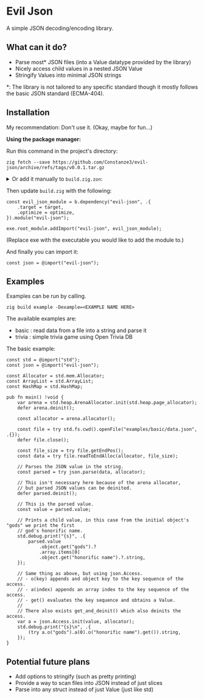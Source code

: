 # Evil Json

A simple JSON decoding/encoding library.

## What can it do?
- Parse most\* JSON files (into a Value datatype provided by the library)
- Nicely access child values in a nested JSON Value
- Stringify Values into minimal JSON strings

\*: The library is not tailored to any specific standard though it mostly follows the basic JSON standard (ECMA-404).

## Installation

My recommendation: Don't use it. (Okay, maybe for fun...)

**Using the package manager:**

Run this command in the project's directory:
```
zig fetch --save https://github.com/Constanze3/evil-json/archive/refs/tags/v0.0.1.tar.gz
```

<details>
<summary>
Or add it manually to <code>build.zig.zon</code>:
</summary>
<br>

```zig
.{
    .name = "app",
    .version = "0.0.0",
    .dependencies = .{
        .@"evil-json" = .{
            .url = "https://github.com/Constanze3/evil-json/archive/refs/tags/v0.0.1.tar.gz",
            .hash = "122087e4c7cbc7852de86c575a1197c5d619dc75123efd89796eb746af43bffb1145",
        },
    },
}
```

</details>

Then update <code>build.zig</code> with the following:
```zig
const evil_json_module = b.dependency("evil-json", .{
    .target = target,
    .optimize = optimize,
}).module("evil-json");

exe.root_module.addImport("evil-json", evil_json_module);
```
(Replace exe with the executable you would like to add the module to.)

And finally you can import it:
```zig
const json = @import("evil-json");
```

## Examples

Examples can be run by calling.
```
zig build example -Dexample=<EXAMPLE NAME HERE>
```

The available examples are:
- basic : read data from a file into a string and parse it
- trivia : simple trivia game using Open Trivia DB

The basic example:
```zig
const std = @import("std");
const json = @import("evil-json");

const Allocator = std.mem.Allocator;
const ArrayList = std.ArrayList;
const HashMap = std.HashMap;

pub fn main() !void {
    var arena = std.heap.ArenaAllocator.init(std.heap.page_allocator);
    defer arena.deinit();

    const allocator = arena.allocator();

    const file = try std.fs.cwd().openFile("examples/basic/data.json", .{});
    defer file.close();

    const file_size = try file.getEndPos();
    const data = try file.readToEndAlloc(allocator, file_size);

    // Parses the JSON value in the string.
    const parsed = try json.parse(data, allocator);

    // This isn't necessary here because of the arena allocator,
    // but parsed JSON values can be deinited.
    defer parsed.deinit();

    // This is the parsed value.
    const value = parsed.value;

    // Prints a child value, in this case from the initial object's "gods" we print the first
    // god's honorific name.
    std.debug.print("{s}", .{
        parsed.value
            .object.get("gods").?
            .array.items[0]
            .object.get("honorific name").?.string,
    });

    // Same thing as above, but using json.Access.
    // - o(key) appends and object key to the key sequence of the access.
    // - a(index) appends an array index to the key sequence of the access.
    // - get() evaluates the key sequence and obtains a Value.
    //
    // There also exists get_and_deinit() which also deinits the access.
    var a = json.Access.init(value, allocator);
    std.debug.print("{s}\n", .{
        (try a.o("gods").a(0).o("honorific name").get()).string,
    });
}
```

## Potential future plans
- Add options to stringify (such as pretty printing)
- Provide a way to scan files into JSON instead of just slices
- Parse into any struct instead of just Value (just like std)
